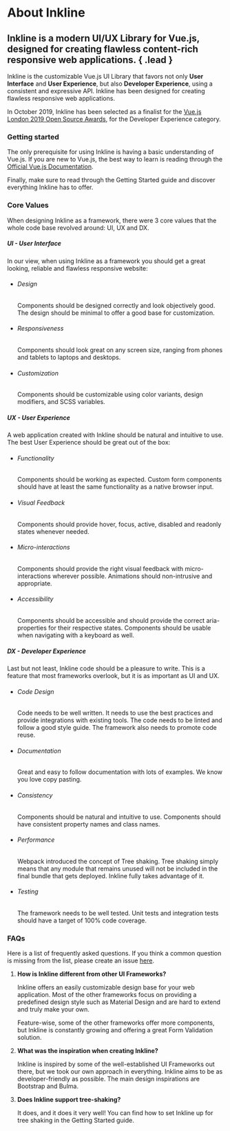 # About Inkline
## Inkline is a modern UI/UX Library for Vue.js, designed for creating flawless content-rich responsive web applications. { .lead }

Inkline is the customizable Vue.js UI Library that favors not only **User Interface** and **User Experience**, but also **Developer Experience**, using a consistent and expressive API. Inkline has been designed for creating flawless responsive web applications.

In October 2019, Inkline has been selected as a finalist for the <a href="https://osawards.com/vue/" rel="nofollow">Vue.js London 2019 Open Source Awards</a>, for the Developer Experience category.

### Getting started
The only prerequisite for using Inkline is having a basic understanding of Vue.js. If you are new to Vue.js, the best way to learn is reading through the <a href="https://vuejs.org/v2/guide/" rel="nofollow" target="_blank">Official Vue.js Documentation</a>.

Finally, make sure to read through the <nuxt-link :to="{ name: 'docs-introduction-getting-started' }">Getting Started</nuxt-link> guide and discover everything Inkline has to offer.

### Core Values
When designing Inkline as a framework, there were 3 core values that the whole code base revolved around: UI, UX and DX.

<div class="docs-feature-list">

##### **UI** - User Interface 
In our view, when using Inkline as a framework you should get a great looking, reliable and flawless responsive website:

- ###### Design
    <p>Components should be designed correctly and look objectively good. The design should be minimal to offer a good base for customization.</p>
- ###### Responsiveness
    <p>Components should look great on any screen size, ranging from phones and tablets to laptops and desktops.</p>
- ###### Customization
    <p>Components should be customizable using color variants, design modifiers, and SCSS variables.</p>

##### **UX** - User Experience
A web application created with Inkline should be natural and intuitive to use. The best User Experience should be great out of the box:

- ###### Functionality
    <p>Components should be working as expected. Custom form components should have at least the same functionality as a native browser input.</p>
- ###### Visual Feedback
    <p>Components should provide hover, focus, active, disabled and readonly states whenever needed.</p>
- ###### Micro-interactions
    <p>Components should provide the right visual feedback with micro-interactions wherever possible. Animations should non-intrusive and appropriate.</p>
- ###### Accessibility
    <p>Components should be accessible and should provide the correct aria-properties for their respective states. Components should be usable when navigating with a keyboard as well.</p>

##### **DX** - Developer Experience
Last but not least, Inkline code should be a pleasure to write. This is a feature that most frameworks overlook, but it is as important as UI and UX.

- ###### Code Design
    <p>Code needs to be well written. It needs to use the best practices and provide integrations with existing tools. The code needs to be linted and follow a good style guide. The framework also needs to promote code reuse.</p>
- ###### Documentation
    <p>Great and easy to follow documentation with lots of examples. We know you love copy pasting.</p>
- ###### Consistency
    <p>Components should be natural and intuitive to use. Components should have consistent property names and class names.</p>
- ###### Performance
    <p>Webpack introduced the concept of Tree shaking. Tree shaking simply means that any module that remains unused will not be included in the final bundle that gets deployed. Inkline fully takes advantage of it.</p>
- ###### Testing
    <p>The framework needs to be well tested. Unit tests and integration tests should have a target of 100% code coverage.</p>

</div>

### FAQs
Here is a list of frequently asked questions. If you think a common question is missing from the list, please create an issue <a href="https://github.com/inkline/inkline/issues" rel="nofollow">here</a>.

1. **How is Inkline different from other UI Frameworks?**
    <p>Inkline offers an easily customizable design base for your web application. Most of the other frameworks focus on providing a predefined design style such as Material Design and are hard to extend and truly make your own.</p>
    <p>Feature-wise, some of the other frameworks offer more components, but Inkline is constantly growing and offering a great Form Validation solution.</p>
2. **What was the inspiration when creating Inkline?**
    <p>Inkline is inspired by some of the well-established UI Frameworks out there, but we took our own approach in everything. Inkline aims to be as developer-friendly as possible. The main design inspirations are Bootstrap and Bulma.</p>
3. **Does Inkline support tree-shaking?**
    <p>It does, and it does it very well! You can find how to set Inkline up for tree shaking in the <nuxt-link :to="{ name: 'docs-introduction-getting-started' }">Getting Started</nuxt-link> guide.</p>

